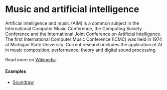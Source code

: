 # Music and artificial intelligence

Artificial intelligence and music (AIM) is a common subject in the International Computer Music Conference, the Computing Society Conference and the International Joint Conference on Artificial Intelligence. The first International Computer Music Conference (ICMC) was held in 1974 at Michigan State University. Current research includes the application of AI in music composition, performance, theory and digital sound processing.

Read more on [Wikipedia](https://en.wikipedia.org/wiki/Music_and_artificial_intelligence).

#### Examples
- [Soundraw](https://soundraw.io)
